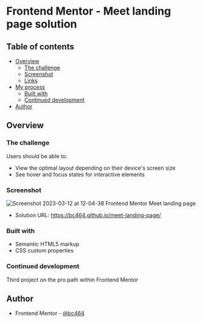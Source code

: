 # Frontend Mentor - Meet landing page solution

## Table of contents

- [Overview](#overview)
  - [The challenge](#the-challenge)
  - [Screenshot](#screenshot)
  - [Links](#links)
- [My process](#my-process)
  - [Built with](#built-with)
   - [Continued development](#continued-development)
- [Author](#author)

## Overview

### The challenge

Users should be able to:

- View the optimal layout depending on their device's screen size
- See hover and focus states for interactive elements

### Screenshot

![Screenshot 2023-03-12 at 12-04-38 Frontend Mentor Meet landing page](https://user-images.githubusercontent.com/82536545/224537866-5eb98647-af12-4c78-ad7e-f00f054a3e5e.png)

- Solution URL: https://bc464.github.io/meet-landing-page/

### Built with

- Semantic HTML5 markup
- CSS custom properties

### Continued development

Third project on the pro path within Frontend Mentor

## Author

- Frontend Mentor - [@bc464](https://www.frontendmentor.io/profile/yourusername)
